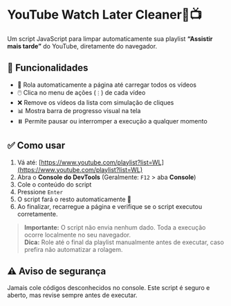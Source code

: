 # YouTube Watch Later Cleaner🧹📺

Um script JavaScript para limpar automaticamente sua playlist **“Assistir mais tarde”** do YouTube, diretamente do navegador.

## 🔧 Funcionalidades

- 🔄 Rola automaticamente a página até carregar todos os vídeos
- 🖱️ Clica no menu de ações (`⋮`) de cada vídeo
- ❌ Remove os vídeos da lista com simulação de cliques
- 📊 Mostra barra de progresso visual na tela
- ⏸️ Permite pausar ou interromper a execução a qualquer momento

## ✅ Como usar

1. Vá até: [https://www.youtube.com/playlist?list=WL](https://www.youtube.com/playlist?list=WL)
2. Abra o **Console do DevTools** (Geralmente: `F12` > aba **Console**)
3. Cole o conteúdo do script
4. Pressione `Enter`
5. O script fará o resto automaticamente 💨
6. Ao finalizar, recarregue a página e verifique se o script executou corretamente.

> **Importante:** O script não envia nenhum dado. Toda a execução ocorre localmente no seu navegador.  
> **Dica:** Role até o final da playlist manualmente antes de executar, caso prefira não automatizar a rolagem.

## ⚠️ Aviso de segurança

Jamais cole códigos desconhecidos no console. Este script é seguro e aberto, mas revise sempre antes de executar.
